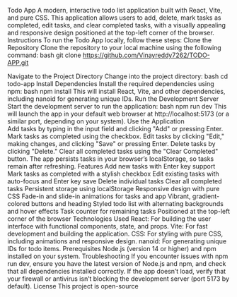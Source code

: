 Todo App
A modern, interactive todo list application built with React, Vite, and pure CSS. This application allows users to add, delete, mark tasks as completed, edit tasks, and clear completed tasks, with a visually appealing and responsive design positioned at the top-left corner of the browser.
Instructions
To run the Todo App locally, follow these steps:
Clone the Repository
Clone the repository to your local machine using the following command:
bash
git clone https://github.com/Vinayreddy7262/TODO-APP.git

Navigate to the Project Directory
Change into the project directory:
bash
cd todo-app
Install Dependencies
Install the required dependencies using npm:
bash
npm install
This will install React, Vite, and other dependencies, including nanoid for generating unique IDs.
Run the Development Server
Start the development server to run the application:
bash
npm run dev
This will launch the app in your default web browser at http://localhost:5173 (or a similar port, depending on your system).
Use the Application  
Add tasks by typing in the input field and clicking "Add" or pressing Enter.
Mark tasks as completed using the checkbox.
Edit tasks by clicking "Edit," making changes, and clicking "Save" or pressing Enter.
Delete tasks by clicking "Delete."
Clear all completed tasks using the "Clear Completed" button.
The app persists tasks in your browser’s localStorage, so tasks remain after refreshing.
Features
Add new tasks with Enter key support
Mark tasks as completed with a stylish checkbox
Edit existing tasks with auto-focus and Enter key save
Delete individual tasks
Clear all completed tasks
Persistent storage using localStorage
Responsive design with pure CSS
Fade-in and slide-in animations for tasks and app
Vibrant, gradient-colored buttons and heading
Styled todo list with alternating backgrounds and hover effects
Task counter for remaining tasks
Positioned at the top-left corner of the browser
Technologies Used
React: For building the user interface with functional components, state, and props.
Vite: For fast development and building the application.
CSS: For styling with pure CSS, including animations and responsive design.
nanoid: For generating unique IDs for todo items.
Prerequisites
Node.js (version 14 or higher) and npm installed on your system.
Troubleshooting
If you encounter issues with npm run dev, ensure you have the latest version of Node.js and npm, and check that all dependencies installed correctly.
If the app doesn’t load, verify that your firewall or antivirus isn’t blocking the development server (port 5173 by default).
License
This project is open-source 